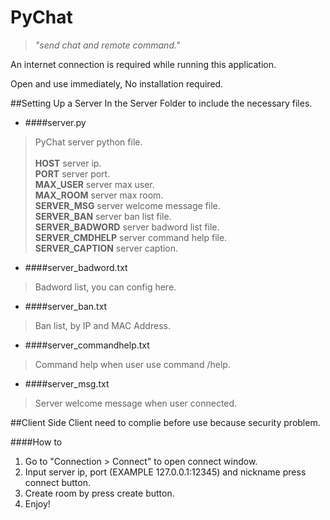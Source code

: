 PyChat
======
> *"send chat and remote command."*

An internet connection is required while running this application.

Open and use immediately, No installation required.

##Setting Up a Server
In the Server Folder to include the necessary files.
- ####server.py
> PyChat server python file.<br><br>
**HOST** server ip.<br>
**PORT** server port.<br>
**MAX_USER** server max user.<br>
**MAX_ROOM** server max room.<br>
**SERVER_MSG** server welcome message file.<br>
**SERVER_BAN** server ban list file.<br>
**SERVER_BADWORD** server badword list file.<br>
**SERVER_CMDHELP** server command help file.<br>
**SERVER_CAPTION** server caption.

- ####server_badword.txt
> Badword list, you can config here.

- ####server_ban.txt
> Ban list, by IP and MAC Address.

- ####server_commandhelp.txt
> Command help when user use command /help.

- ####server_msg.txt
> Server welcome message when user connected.

##Client Side
Client need to complie before use because security problem.

####How to
1. Go to "Connection > Connect" to open connect window.
2. Input server ip, port (EXAMPLE 127.0.0.1:12345) and nickname press connect button.
3. Create room by press create button.
4. Enjoy!
